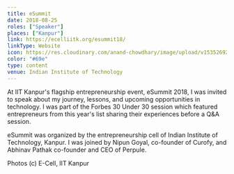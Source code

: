 ```yaml
---
title: eSummit
date: 2018-08-25
roles: ["Speaker"]
places: ["Kanpur"]
link: https://ecelliitk.org/esummit18/
linkType: Website
icon: https://res.cloudinary.com/anand-chowdhary/image/upload/v1535269254/iitkecell_fcehqk.png
color: "#69e"
type: content
venue: Indian Institute of Technology
---
```


At IIT Kanpur's flagship entrepreneurship event, eSummit 2018, I was invited to speak about my journey, lessons, and upcoming opportunities in technology. I was part of the Forbes 30 Under 30 session which featured entrepreneurs from this year's list sharing their experiences before a Q&A session.

<!--more-->

eSummit was organized by the entrepreneurship cell of Indian Institute of Technology, Kanpur. I was joined by Nipun Goyal, co-founder of Curofy, and Abhinav Pathak co-founder and CEO of Perpule.

Photos (c) E-Cell, IIT Kanpur

<div class="two-images">
	<div><img alt="" src="https://res.cloudinary.com/anand-chowdhary/image/upload/v1535269304/events/esummit/40099497_2390785174272815_537836420648140800_o.jpg"></div>
	<div><img alt="" src="https://res.cloudinary.com/anand-chowdhary/image/upload/v1535269304/events/esummit/40085234_2390785814272751_4209155382729244672_o.jpg"></div>
</div>

<div class="two-images">
	<div><img alt="" src="https://res.cloudinary.com/anand-chowdhary/image/upload/v1535269303/events/esummit/40027909_2390786210939378_2731179049375236096_o.jpg"></div>
	<div><img alt="" src="https://res.cloudinary.com/anand-chowdhary/image/upload/v1535269304/events/esummit/40049158_2390785340939465_7969763158661267456_o.jpg"></div>
</div>